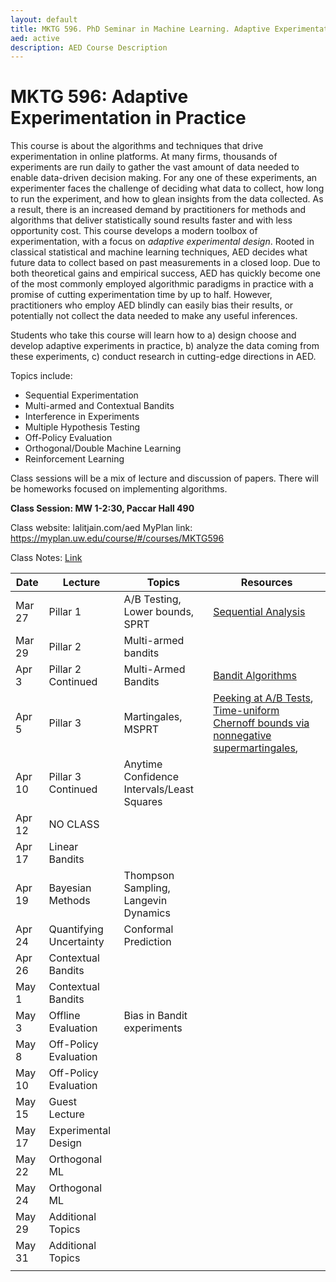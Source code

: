 ```yaml
---
layout: default
title: MKTG 596. PhD Seminar in Machine Learning. Adaptive Experimentation in Practice
aed: active
description: AED Course Description
---
```

# MKTG 596: Adaptive Experimentation in Practice

This course is about the algorithms and techniques that drive experimentation in online platforms. At many firms, thousands of experiments are run daily to gather the vast amount of data needed to enable data-driven decision making. For any one of these experiments, an experimenter faces the challenge of deciding what data to collect, how long to run the experiment, and how to glean insights from the data collected. As a result, there is an increased demand by practitioners for methods and algorithms that deliver statistically sound results faster and with less opportunity cost. This course develops a modern toolbox of experimentation, with a focus on *adaptive experimental design*. Rooted in classical statistical and machine learning techniques, AED decides what future data to collect based on past measurements in a closed loop. Due to both theoretical gains and empirical success, AED has quickly become one of the most commonly employed algorithmic paradigms in practice with a promise of cutting experimentation time by up to half. However, practitioners who employ AED blindly can easily bias their results, or potentially not collect the data needed to make any useful inferences.  

Students who take this course will learn how to a) design choose and develop adaptive experiments in practice, b) analyze the data coming from these experiments, c) conduct research in cutting-edge directions in AED.

Topics include:

- Sequential Experimentation
- Multi-armed and Contextual Bandits
- Interference in Experiments
- Multiple Hypothesis Testing
- Off-Policy Evaluation
- Orthogonal/Double Machine Learning
- Reinforcement Learning

Class sessions will be a mix of lecture and discussion of papers. There will be homeworks focused on implementing algorithms.

**Class Session: MW 1-2:30, Paccar Hall 490**

Class website: lalitjain.com/aed
MyPlan link:  https://myplan.uw.edu/course/#/courses/MKTG596

Class Notes: [Link](https://github.com/lalitkumarj/AEDClassNotes/raw/main/AEDClassNotes.pdf)

| Date | Lecture | Topics | Resources |
| --- | --- | --- | --- |
| Mar 27 | Pillar 1                         | A/B Testing, Lower bounds, SPRT |  [Sequential Analysis](https://orbiscascade-washington.primo.exlibrisgroup.com/permalink/01ALLIANCE_UW/1juclfo/alma99153869880001452)|
| Mar 29 | Pillar 2                         | Multi-armed bandits             |  
| Apr 3  | Pillar 2 Continued               | Multi-Armed Bandits             | [Bandit Algorithms](https://tor-lattimore.com/downloads/book/book.pdf) |
| Apr 5  | Pillar 3    | Martingales, MSPRT              | [Peeking at A/B Tests](http://library.usc.edu.ph/ACM/KKD%202017/pdfs/p1517.pdf), [Time-uniform Chernoff bounds via nonnegative supermartingales](https://arxiv.org/pdf/1810.08240.pdf), 
| Apr 10 | Pillar 3 Continued                        |Anytime Confidence Intervals/Least Squares       |  
| Apr 12 | NO CLASS |  |  |
| Apr 17 | Linear Bandits |  |  |
| Apr 19 | Bayesian Methods  | Thompson Sampling, Langevin Dynamics |  |
| Apr 24 | Quantifying Uncertainty | Conformal Prediction |  |
| Apr 26 | Contextual Bandits |  |  |
| May 1 | Contextual Bandits |  |  |
| May 3 | Offline Evaluation | Bias in Bandit experiments |  |
| May 8 | Off-Policy Evaluation |  |  |
| May 10 | Off-Policy Evaluation |  |  |
| May 15 | Guest Lecture |  |  |
| May 17 | Experimental Design |  |  |
| May 22 | Orthogonal ML |  |  |
| May 24 | Orthogonal ML |  |  |
| May 29 | Additional Topics |  |  |
| May 31 | Additional Topics |  |  |
|  |  |  |  |



